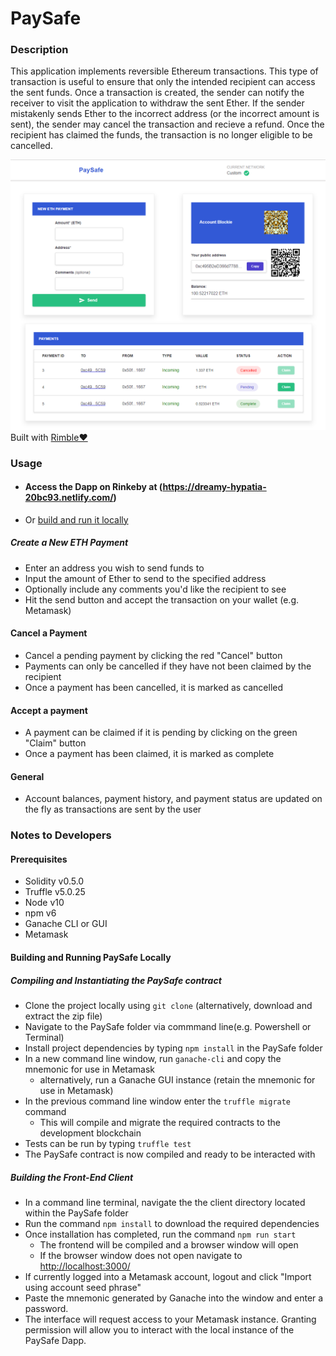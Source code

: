 # PaySafe

### Description
This application implements reversible Ethereum transactions. This type of transaction is useful to ensure that only the intended recipient can access the sent funds. Once a transaction is created, the sender can notify the receiver to visit the application to withdraw the sent Ether. If the sender mistakenly sends Ether to the incorrect address (or the incorrect amount is sent), the sender may cancel the transaction and recieve a refund. Once the recipient has claimed the funds, the transaction is no longer eligible to be cancelled.

![PaySafe Screenshot](https://github.com/suhailgme/PaySafe/blob/master/screenshots/PaySafe.PNG)
Built with [Rimble❤️](https://github.com/ConsenSys/rimble-ui)
### Usage
* #### Access the Dapp on Rinkeby at (https://dreamy-hypatia-20bc93.netlify.com/) 
* Or [build and run it locally](#notes-to-developers)

##### Create a New ETH Payment
* Enter an address you wish to send funds to
* Input the amount of Ether to send to the specified address
* Optionally include any comments you'd like the recipient to see
* Hit the send button and accept the transaction on your wallet (e.g. Metamask)

#### Cancel a Payment
* Cancel a pending payment by clicking the red "Cancel" button
* Payments can only be cancelled if they have not been claimed by the recipient
* Once a payment has been cancelled, it is marked as cancelled

#### Accept a payment
* A payment can be claimed if it is pending by clicking on the green "Claim" button
* Once a payment has been claimed, it is marked as complete

#### General
* Account balances, payment history, and payment status are updated on the fly as transactions are sent by the user

### Notes to Developers
#### Prerequisites
* Solidity v0.5.0
* Truffle v5.0.25
* Node v10
* npm v6
* Ganache CLI or GUI
* Metamask

#### Building and Running PaySafe Locally
##### Compiling and Instantiating the PaySafe contract
* Clone the project locally using `git clone` (alternatively, download and extract the zip file)
* Navigate to the PaySafe folder via commmand line(e.g. Powershell or Terminal)
* Install project dependencies by typing `npm install` in the PaySafe folder
* In a new command line window, run `ganache-cli` and copy the mnemonic for use in Metamask
  * alternatively, run a Ganache GUI instance (retain the mnemonic for use in Metamask)
* In the previous command line window enter the `truffle migrate` command
  * This will compile and migrate the required contracts to the development blockchain
* Tests can be run by typing `truffle test`
* The PaySafe contract is now compiled and ready to be interacted with
##### Building the Front-End Client 
* In a command line terminal, navigate the the client directory located within the PaySafe folder
* Run the command `npm install` to download the required dependencies
* Once installation has completed, run the command `npm run start`
  * The frontend will be compiled and a browser window will open
  * If the browser window does not open navigate to [http://localhost:3000/](http://localhost:3000/)
* If currently logged into a Metamask account, logout and click "Import using account seed phrase"
* Paste the mnemonic generated by Ganache into the window and enter a password.
* The interface will request access to your Metamask instance. Granting permission will allow you to interact with the local instance of the PaySafe Dapp.
